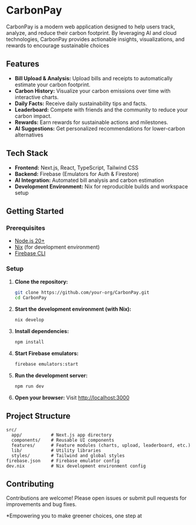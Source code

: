 # CarbonPay

CarbonPay is a modern web application designed to help users track, analyze, and reduce their carbon footprint. By leveraging AI and cloud technologies, CarbonPay provides actionable insights, visualizations, and rewards to encourage sustainable choices

## Features

- **Bill Upload & Analysis:** Upload bills and receipts to automatically estimate your carbon footprint.
- **Carbon History:** Visualize your carbon emissions over time with interactive charts.
- **Daily Facts:** Receive daily sustainability tips and facts.
- **Leaderboard:** Compete with friends and the community to reduce your carbon impact.
- **Rewards:** Earn rewards for sustainable actions and milestones.
- **AI Suggestions:** Get personalized recommendations for lower-carbon alternatives

## Tech Stack

- **Frontend:** Next.js, React, TypeScript, Tailwind CSS
- **Backend:** Firebase (Emulators for Auth & Firestore)
- **AI Integration:** Automated bill analysis and carbon estimation
- **Development Environment:** Nix for reproducible builds and workspace setup

## Getting Started

### Prerequisites

- [Node.js 20+](https://nodejs.org/)
- [Nix](https://nixos.org/download.html) (for development environment)
- [Firebase CLI](https://firebase.google.com/docs/cli)

### Setup

1. **Clone the repository:**
   ```sh
   git clone https://github.com/your-org/CarbonPay.git
   cd CarbonPay
   ```

2. **Start the development environment (with Nix):**
   ```sh
   nix develop
   ```

3. **Install dependencies:**
   ```sh
   npm install
   ```

4. **Start Firebase emulators:**
   ```sh
   firebase emulators:start
   ```

5. **Run the development server:**
   ```sh
   npm run dev
   ```

6. **Open your browser:**
   Visit [http://localhost:3000](http://localhost:3000)

## Project Structure

```
src/
  app/           # Next.js app directory
  components/    # Reusable UI components
  features/      # Feature modules (charts, upload, leaderboard, etc.)
  lib/           # Utility libraries
  styles/        # Tailwind and global styles
firebase.json    # Firebase emulator config
dev.nix          # Nix development environment config
```

## Contributing

Contributions are welcome! Please open issues or submit pull requests for improvements and bug fixes.


*Empowering you to make greener choices, one step at

